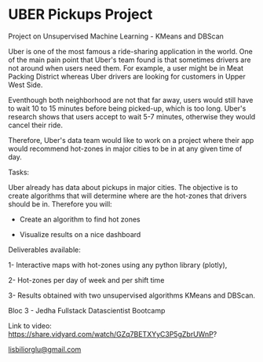 # UBER Pickups Project
Project on Unsupervised Machine Learning - KMeans and DBScan

Uber is one of the most famous a ride-sharing application in the world. One of the main pain point that Uber's team found is that sometimes drivers are not around when users need them. For example, a user might be in Meat Packing District whereas Uber drivers are looking for customers in Upper West Side. 

Eventhough both neighborhood are not that far away, users would still have to wait 10 to 15 minutes before being picked-up, which is too long. Uber's research shows that users accept to wait 5-7 minutes, otherwise they would cancel their ride.

Therefore, Uber's data team would like to work on a project where their app would recommend hot-zones in major cities to be in at any given time of day.

Tasks:

Uber already has data about pickups in major cities. The objective is to create algorithms that will determine where are the hot-zones that drivers should be in. Therefore you will:

*  Create an algorithm to find hot zones

*  Visualize results on a nice dashboard

Deliverables available:

1- Interactive maps with hot-zones using any python library (plotly),

2- Hot-zones per day of week and per shift time

3- Results obtained with two unsupervised algorithms KMeans and DBScan.

Bloc 3 - Jedha Fullstack Datascientist Bootcamp

Link to video: https://share.vidyard.com/watch/GZq7BETXYyC3P5gZbrUWnP?

lisbiliorglu@gmail.com
